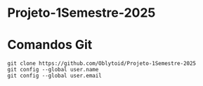 # Projeto-1Semestre-2025

# Comandos Git

```
git clone https://github.com/Oblytoid/Projeto-1Semestre-2025
git config --global user.name 
git config --global user.email
```